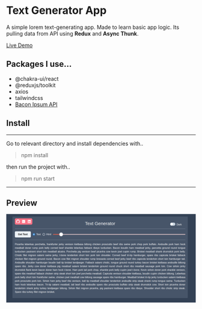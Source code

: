 # Text Generator App

A simple lorem text-generating app. Made to learn basic app logic. Its pulling data from API using **Redux** and **Async Thunk**.

[Live Demo](https://text-generator-app-cryptobcu.netlify.app/)

## Packages I use...

* @chakra-ui/react
* @reduxjs/toolkit
* axios
* tailwindcss
* [Bacon Ipsum API](https://baconipsum.com/json-api/)

## Install

---
Go to relevant directory and install dependencies with..
> npm install

then run the project with..
> npm run start

---
## Preview 
![img](public/preview.png)